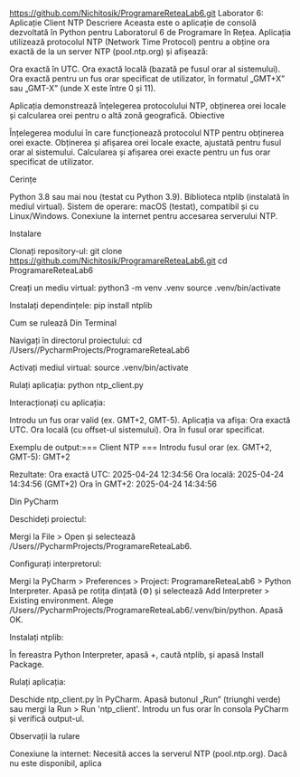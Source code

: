 https://github.com/Nichitosik/ProgramareReteaLab6.git
Laborator 6: Aplicație Client NTP
Descriere
Aceasta este o aplicație de consolă dezvoltată în Python pentru Laboratorul 6 de Programare în Rețea. Aplicația utilizează protocolul NTP (Network Time Protocol) pentru a obține ora exactă de la un server NTP (pool.ntp.org) și afișează:

Ora exactă în UTC.
Ora exactă locală (bazată pe fusul orar al sistemului).
Ora exactă pentru un fus orar specificat de utilizator, în formatul „GMT+X” sau „GMT-X” (unde X este între 0 și 11).

Aplicația demonstrează înțelegerea protocolului NTP, obținerea orei locale și calcularea orei pentru o altă zonă geografică.
Obiective

Înțelegerea modului în care funcționează protocolul NTP pentru obținerea orei exacte.
Obținerea și afișarea orei locale exacte, ajustată pentru fusul orar al sistemului.
Calcularea și afișarea orei exacte pentru un fus orar specificat de utilizator.

Cerințe

Python 3.8 sau mai nou (testat cu Python 3.9).
Biblioteca ntplib (instalată în mediul virtual).
Sistem de operare: macOS (testat), compatibil și cu Linux/Windows.
Conexiune la internet pentru accesarea serverului NTP.

Instalare

Clonați repository-ul:
git clone https://github.com/Nichitosik/ProgramareReteaLab6.git
cd ProgramareReteaLab6


Creați un mediu virtual:
python3 -m venv .venv
source .venv/bin/activate


Instalați dependințele:
pip install ntplib



Cum se rulează
Din Terminal

Navigați în directorul proiectului:
cd /Users/<username>/PycharmProjects/ProgramareReteaLab6


Activați mediul virtual:
source .venv/bin/activate


Rulați aplicația:
python ntp_client.py


Interacționați cu aplicația:

Introdu un fus orar valid (ex. GMT+2, GMT-5).
Aplicația va afișa:
Ora exactă UTC.
Ora locală (cu offset-ul sistemului).
Ora în fusul orar specificat.


Exemplu de output:=== Client NTP ===
Introdu fusul orar (ex. GMT+2, GMT-5): GMT+2

Rezultate:
Ora exactă UTC: 2025-04-24 12:34:56
Ora locală: 2025-04-24 14:34:56 (GMT+2)
Ora în GMT+2: 2025-04-24 14:34:56





Din PyCharm

Deschideți proiectul:

Mergi la File > Open și selectează /Users/<username>/PycharmProjects/ProgramareReteaLab6.


Configurați interpretorul:

Mergi la PyCharm > Preferences > Project: ProgramareReteaLab6 > Python Interpreter.
Apasă pe rotița dințată (⚙️) și selectează Add Interpreter > Existing environment.
Alege /Users/<username>/PycharmProjects/ProgramareReteaLab6/.venv/bin/python.
Apasă OK.


Instalați ntplib:

În fereastra Python Interpreter, apasă +, caută ntplib, și apasă Install Package.


Rulați aplicația:

Deschide ntp_client.py în PyCharm.
Apasă butonul „Run” (triunghi verde) sau mergi la Run > Run 'ntp_client'.
Introdu un fus orar în consola PyCharm și verifică output-ul.



Observații la rulare

Conexiune la internet: Necesită acces la serverul NTP (pool.ntp.org). Dacă nu este disponibil, aplica

